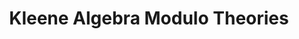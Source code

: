 ---
title: Kleene Algebra Modulo Theories
authors: Ryan Beckett, Eric Campbell, and Michael Greenberg
venue: POPL
month: January 2018
note: IN SUBMISSION
pdf: "/pdfs/kmt.pdf"
---